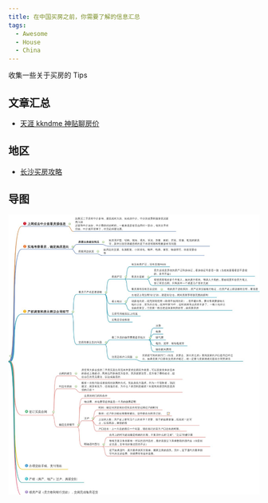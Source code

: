 ```yaml
---
title: 在中国买房之前，你需要了解的信息汇总
tags:
  - Awesome
  - House
  - China
---
```


收集一些关于买房的 Tips

## 文章汇总

- [天涯 kkndme 神贴聊房价](https://github.com/shengcaishizhan/kkndme_tianya)

## 地区

- [长沙买房攻略](https://github.com/eeve/cs-house)

## 导图

![思维导图](./attachments/cn-house-steps.jpeg)
